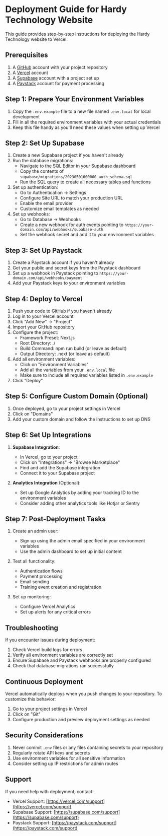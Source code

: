 # Deployment Guide for Hardy Technology Website

This guide provides step-by-step instructions for deploying the Hardy Technology website to Vercel.

## Prerequisites

1. A [GitHub](https://github.com) account with your project repository
2. A [Vercel](https://vercel.com) account
3. A [Supabase](https://supabase.com) account with a project set up
4. A [Paystack](https://paystack.com) account for payment processing

## Step 1: Prepare Your Environment Variables

1. Copy the `.env.example` file to a new file named `.env.local` for local development
2. Fill in all the required environment variables with your actual credentials
3. Keep this file handy as you'll need these values when setting up Vercel

## Step 2: Set Up Supabase

1. Create a new Supabase project if you haven't already
2. Run the database migrations:
   - Navigate to the SQL Editor in your Supabase dashboard
   - Copy the contents of `supabase/migrations/20230501000000_auth_schema.sql`
   - Run the SQL query to create all necessary tables and functions
3. Set up authentication:
   - Go to Authentication → Settings
   - Configure Site URL to match your production URL
   - Enable the email provider
   - Customize email templates as needed
4. Set up webhooks:
   - Go to Database → Webhooks
   - Create a new webhook for auth events pointing to `https://your-domain.com/api/webhooks/supabase-auth`
   - Set the webhook secret and add it to your environment variables

## Step 3: Set Up Paystack

1. Create a Paystack account if you haven't already
2. Get your public and secret keys from the Paystack dashboard
3. Set up a webhook in Paystack pointing to `https://your-domain.com/api/webhooks/payment`
4. Add your Paystack keys to your environment variables

## Step 4: Deploy to Vercel

1. Push your code to GitHub if you haven't already
2. Log in to your Vercel account
3. Click "Add New" → "Project"
4. Import your GitHub repository
5. Configure the project:
   - Framework Preset: Next.js
   - Root Directory: ./
   - Build Command: npm run build (or leave as default)
   - Output Directory: .next (or leave as default)
6. Add all environment variables:
   - Click on "Environment Variables"
   - Add all the variables from your `.env.local` file
   - Make sure to include all required variables listed in `.env.example`
7. Click "Deploy"

## Step 5: Configure Custom Domain (Optional)

1. Once deployed, go to your project settings in Vercel
2. Click on "Domains"
3. Add your custom domain and follow the instructions to set up DNS

## Step 6: Set Up Integrations

1. **Supabase Integration**:
   - In Vercel, go to your project
   - Click on "Integrations" → "Browse Marketplace"
   - Find and add the Supabase integration
   - Connect it to your Supabase project

2. **Analytics Integration** (Optional):
   - Set up Google Analytics by adding your tracking ID to the environment variables
   - Consider adding other analytics tools like Hotjar or Sentry

## Step 7: Post-Deployment Tasks

1. Create an admin user:
   - Sign up using the admin email specified in your environment variables
   - Use the admin dashboard to set up initial content

2. Test all functionality:
   - Authentication flows
   - Payment processing
   - Email sending
   - Training event creation and registration

3. Set up monitoring:
   - Configure Vercel Analytics
   - Set up alerts for any critical errors

## Troubleshooting

If you encounter issues during deployment:

1. Check Vercel build logs for errors
2. Verify all environment variables are correctly set
3. Ensure Supabase and Paystack webhooks are properly configured
4. Check that database migrations ran successfully

## Continuous Deployment

Vercel automatically deploys when you push changes to your repository. To customize this behavior:

1. Go to your project settings in Vercel
2. Click on "Git"
3. Configure production and preview deployment settings as needed

## Security Considerations

1. Never commit `.env` files or any files containing secrets to your repository
2. Regularly rotate API keys and secrets
3. Use environment variables for all sensitive information
4. Consider setting up IP restrictions for admin routes

## Support

If you need help with deployment, contact:
- Vercel Support: [https://vercel.com/support](https://vercel.com/support)
- Supabase Support: [https://supabase.com/support](https://supabase.com/support)
- Paystack Support: [https://paystack.com/support](https://paystack.com/support)

